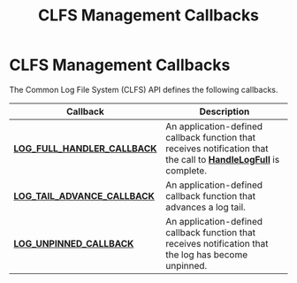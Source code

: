 ﻿---
Description: 'The Common Log File System (CLFS) API defines the following callbacks.'
ms.assetid: 'c7ed5712-2325-4748-beec-6989c815b184'
title: CLFS Management Callbacks
---

# CLFS Management Callbacks

The Common Log File System (CLFS) API defines the following callbacks.



| Callback                                                                     | Description                                                                                                                                         |
|------------------------------------------------------------------------------|-----------------------------------------------------------------------------------------------------------------------------------------------------|
| [**LOG\_FULL\_HANDLER\_CALLBACK**](log-full-handler-callback.md)<br/> | An application-defined callback function that receives notification that the call to [**HandleLogFull**](handlelogfull.md) is complete.<br/> |
| [**LOG\_TAIL\_ADVANCE\_CALLBACK**](log-tail-advance-callback.md)<br/> | An application-defined callback function that advances a log tail.<br/>                                                                       |
| [**LOG\_UNPINNED\_CALLBACK**](log-unpinned-callback.md)<br/>          | An application-defined callback function that receives notification that the log has become unpinned.<br/>                                    |



 

 

 




